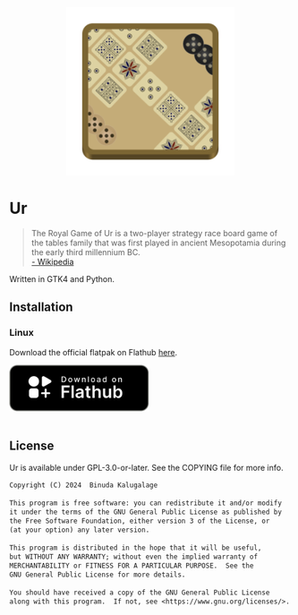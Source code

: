 <div align="center">
<img src="https://raw.githubusercontent.com/binudakal/ur/master/data/icons/hicolor/scalable/apps/com.github.binudakal.ur.svg" width="300"></img>
</div>

# Ur

> The Royal Game of Ur is a two-player strategy race board game of the tables family that was first played in ancient Mesopotamia during the early third millennium BC.
<br>[- Wikipedia](https://en.wikipedia.org/wiki/Royal_Game_of_Ur)

Written in GTK4 and Python.

## Installation

### Linux

Download the official flatpak on Flathub [here](https://flathub.org/apps/details/com.github.binudakal.ur).

<div align="start">
<a href='https://flathub.org/apps/details/com.github.binudakal.ur'><img width="250" alt='Download on Flathub' src='https://raw.githubusercontent.com/binudakal/ur/master/data/assets/flathub-badge.svg'/></a>
</div><br>

## License

Ur is available under GPL-3.0-or-later. See the COPYING file for more info.

    Copyright (C) 2024  Binuda Kalugalage

    This program is free software: you can redistribute it and/or modify
    it under the terms of the GNU General Public License as published by
    the Free Software Foundation, either version 3 of the License, or
    (at your option) any later version.

    This program is distributed in the hope that it will be useful,
    but WITHOUT ANY WARRANTY; without even the implied warranty of
    MERCHANTABILITY or FITNESS FOR A PARTICULAR PURPOSE.  See the
    GNU General Public License for more details.

    You should have received a copy of the GNU General Public License
    along with this program.  If not, see <https://www.gnu.org/licenses/>.
